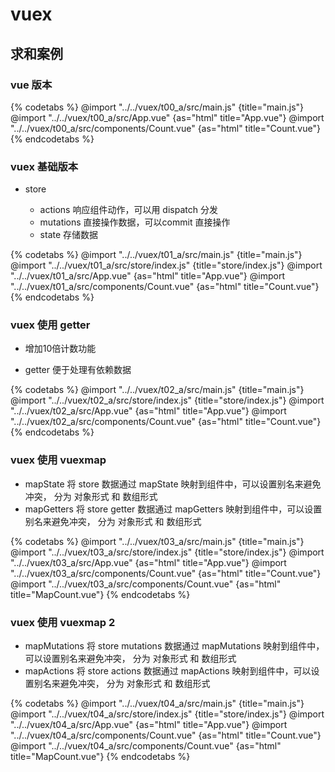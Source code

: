 # vuex

## 求和案例

### vue 版本

{% codetabs %}
@import "../../vuex/t00_a/src/main.js" {title="main.js"}
@import "../../vuex/t00_a/src/App.vue" {as="html" title="App.vue"}
@import "../../vuex/t00_a/src/components/Count.vue"  {as="html" title="Count.vue"}
{% endcodetabs %}

### vuex 基础版本

- store

  - actions 响应组件动作，可以用 dispatch 分发
  - mutations 直接操作数据，可以commit 直接操作
  - state 存储数据

{% codetabs %}
@import "../../vuex/t01_a/src/main.js" {title="main.js"}
@import "../../vuex/t01_a/src/store/index.js" {title="store/index.js"}
@import "../../vuex/t01_a/src/App.vue" {as="html" title="App.vue"}
@import "../../vuex/t01_a/src/components/Count.vue"  {as="html" title="Count.vue"}
{% endcodetabs %}

### vuex 使用 getter 

- 增加10倍计数功能

- getter 便于处理有依赖数据

{% codetabs %}
@import "../../vuex/t02_a/src/main.js" {title="main.js"}
@import "../../vuex/t02_a/src/store/index.js" {title="store/index.js"}
@import "../../vuex/t02_a/src/App.vue" {as="html" title="App.vue"}
@import "../../vuex/t02_a/src/components/Count.vue"  {as="html" title="Count.vue"}
{% endcodetabs %}

### vuex 使用 vuexmap 

- mapState 将 store 数据通过 mapState 映射到组件中，可以设置别名来避免冲突， 分为 对象形式 和 数组形式
- mapGetters 将 store getter 数据通过 mapGetters 映射到组件中，可以设置别名来避免冲突， 分为 对象形式 和 数组形式

{% codetabs %}
@import "../../vuex/t03_a/src/main.js" {title="main.js"}
@import "../../vuex/t03_a/src/store/index.js" {title="store/index.js"}
@import "../../vuex/t03_a/src/App.vue" {as="html" title="App.vue"}
@import "../../vuex/t03_a/src/components/Count.vue"  {as="html" title="Count.vue"}
@import "../../vuex/t03_a/src/components/Count.vue"  {as="html" title="MapCount.vue"}
{% endcodetabs %}

### vuex 使用 vuexmap 2

- mapMutations 将 store mutations 数据通过 mapMutations 映射到组件中，可以设置别名来避免冲突， 分为 对象形式 和 数组形式
- mapActions 将 store actions 数据通过 mapActions 映射到组件中，可以设置别名来避免冲突， 分为 对象形式 和 数组形式

{% codetabs %}
@import "../../vuex/t04_a/src/main.js" {title="main.js"}
@import "../../vuex/t04_a/src/store/index.js" {title="store/index.js"}
@import "../../vuex/t04_a/src/App.vue" {as="html" title="App.vue"}
@import "../../vuex/t04_a/src/components/Count.vue"  {as="html" title="Count.vue"}
@import "../../vuex/t04_a/src/components/Count.vue"  {as="html" title="MapCount.vue"}
{% endcodetabs %}